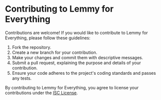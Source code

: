 ﻿# Contributing to Lemmy for Everything

Contributions are welcome! If you would like to contribute to Lemmy for Everything, please follow these guidelines:

1. Fork the repository.
2. Create a new branch for your contribution.
3. Make your changes and commit them with descriptive messages.
4. Submit a pull request, explaining the purpose and details of your contribution.
5. Ensure your code adheres to the project's coding standards and passes any tests.

By contributing to Lemmy for Everything, you agree to license your contributions under the [ISC License](LICENSE.md).
